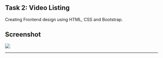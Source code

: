 ## Task 2: Video Listing

Creating Frontend design using HTML, CSS and Bootstrap.

## Screenshot

<img src="./images/ss.png" />

---